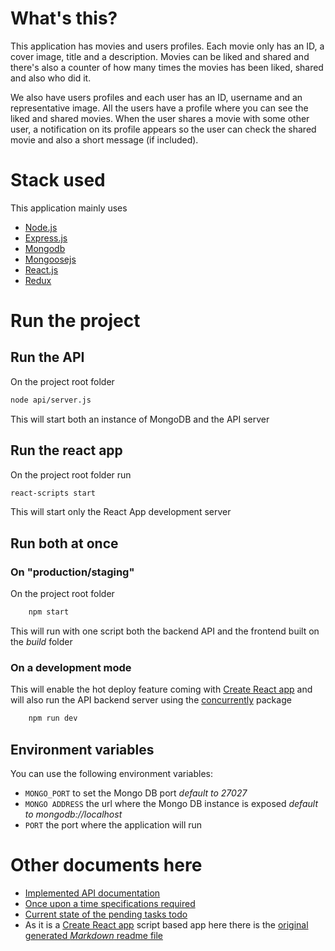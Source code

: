 # What's this?

This application has movies and users profiles.
Each movie only has an ID, a cover image, title and a description. Movies can be liked and
shared and there's also a counter of how many times the movies has been liked, shared and
also who did it.

We also have users profiles and each user has an ID, username and an representative image.
All the users have a profile where you can see the liked and shared movies. When the user
shares a movie with some other user, a notification on its profile appears so the user can check
the shared movie and also a short message (if included).

# Stack used
This application mainly uses
* [Node.js](<https://nodejs.org/>) 
* [Express.js](<https://expressjs.com/>)
* [Mongodb](<https://www.mongodb.com>)
* [Mongoosejs](<https://mongoosejs.com/>)
* [React.js](<https://reactjs.org/>)
* [Redux](<https://redux.js.org/>)

# Run the project

## Run the API

On the project root folder
```bash
node api/server.js
```
This will start both an instance of MongoDB and the API server

## Run the react app

On the project root folder run
```bash
react-scripts start
```
This will start only the React App development server

## Run both at once

### On "production/staging"
On the project root folder
```bash
    npm start
```
This will run with one script both the backend API and the frontend built on the _build_ folder 

### On a development mode
This will enable the hot deploy feature coming with [Create React app](https://www.npmjs.com/package/create-react-app) and will also run the API backend server using the [concurrently](https://www.npmjs.com/package/concurrently) package
```bash
	npm run dev
```

## Environment variables

You can use the following environment variables:

-   `MONGO_PORT` to set the Mongo DB port _default to 27027_
-   `MONGO ADDRESS` the url where the Mongo DB instance is exposed _default to mongodb://localhost_
-   `PORT` the port where the application will run


# Other documents here
* [Implemented API documentation](api/API.md)
* [Once upon a time specifications required](docs/Specs.md)
* [Current state of the pending tasks todo](docs/TODO.md)
* As it is a [Create React app](https://www.npmjs.com/package/create-react-app) script based app here there is the [original generated _Markdown_ readme file](docs/create-react-app.md)
